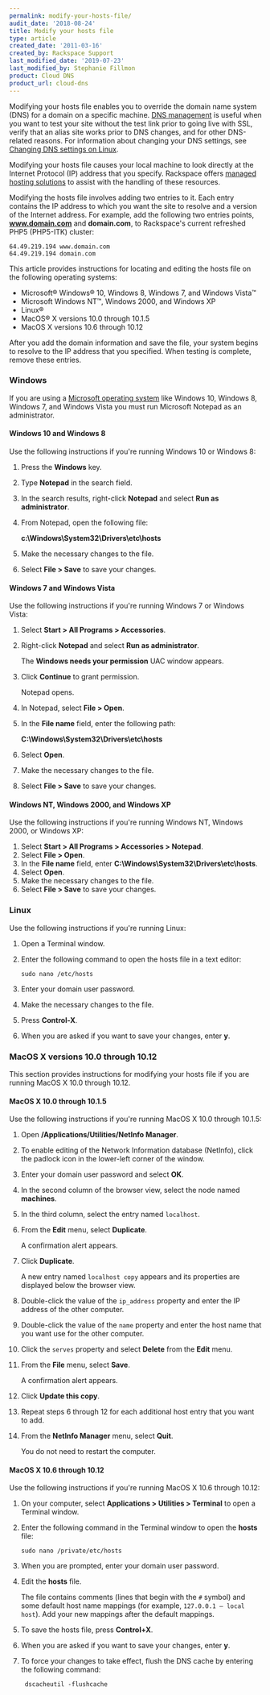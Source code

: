 ```yaml
---
permalink: modify-your-hosts-file/
audit_date: '2018-08-24'
title: Modify your hosts file
type: article
created_date: '2011-03-16'
created_by: Rackspace Support
last_modified_date: '2019-07-23'
last_modified_by: Stephanie Fillmon
product: Cloud DNS
product_url: cloud-dns
---
```


Modifying your hosts file enables you to override the domain name system
(DNS) for a domain on a specific machine. [DNS management](https://www.rackspace.com/cloud/dns)
is useful when you want to test your site without the test link prior to going live with SSL,
verify that an alias site works prior to DNS changes, and for other DNS-related reasons.
For information about changing your DNS settings, see [Changing DNS settings on Linux](/how-to/changing-dns-settings-on-linux).

Modifying your hosts file causes your local machine to look directly at
the Internet Protocol (IP) address that you specify. Rackspace offers
[managed hosting solutions](https://www.rackspace.com/managed-hosting) to assist with
the handling of these resources.

Modifying the hosts file involves adding two entries to it. Each entry
contains the IP address to which you want the site to resolve and a version of
the Internet address. For example, add the following two entries points,
**www.domain.com** and **domain.com**, to Rackspace's current refreshed PHP5
(PHP5-ITK) cluster:

    64.49.219.194 www.domain.com
    64.49.219.194 domain.com

This article provides instructions for locating and editing the hosts file
on the following operating systems:

-   Microsoft&reg; Windows&reg; 10, Windows 8, Windows 7, and
    Windows Vista&trade;
-   Microsoft Windows NT&trade;, Windows 2000, and Windows XP
-   Linux&reg;
-   MacOS&reg; X versions 10.0 through 10.1.5
-   MacOS X versions 10.6 through 10.12

After you add the domain information and save the file, your system begins to
resolve to the IP address that you specified. When testing is complete, remove
these entries.

### Windows

If you are using a [Microsoft operating system](https://www.rackspace.com/microsoft)
like Windows 10, Windows 8, Windows 7, and Windows Vista you must run Microsoft Notepad
as an administrator.

#### Windows 10 and Windows 8

Use the following instructions if you're running Windows 10 or Windows 8:

1.  Press the **Windows** key.
2.  Type **Notepad** in the search field.
3.  In the search results, right-click **Notepad** and select **Run as
    administrator**.
4.  From Notepad, open the following file:

     **c:\Windows\System32\Drivers\etc\hosts**
5.  Make the necessary changes to the file.
6.  Select **File > Save** to save your changes.

#### Windows 7 and Windows Vista

Use the following instructions if you're running Windows 7 or Windows Vista:

1.  Select **Start > All Programs > Accessories**.
2.  Right-click **Notepad** and select **Run as administrator**.

     The **Windows needs your permission** UAC window appears.
3.  Click **Continue** to grant permission.

     Notepad opens.
4.  In Notepad, select **File > Open**.
5.  In the **File name** field, enter the following path:

    **C:\Windows\System32\Drivers\etc\hosts**
6.  Select **Open**.
7.  Make the necessary changes to the file.
8.  Select **File > Save** to save your changes.

#### Windows NT, Windows 2000, and Windows XP

Use the following instructions if you're running Windows NT, Windows 2000, or
Windows XP:

1.  Select **Start > All Programs > Accessories > Notepad**.
2.  Select **File > Open**.
3.  In the **File name** field, enter
    **C:\Windows\System32\Drivers\etc\hosts**.
4.  Select **Open**.
5.  Make the necessary changes to the file.
6.  Select **File > Save** to save your changes.

### Linux

Use the following instructions if you're running Linux:

1.  Open a Terminal window.
2.  Enter the following command to open the hosts file in a text editor:

        sudo nano /etc/hosts

3.  Enter your domain user password.
4.  Make the necessary changes to the file.
5.  Press **Control-X**.
6.  When you are asked if you want to save your changes, enter **y**.

### MacOS X versions 10.0 through 10.12

This section provides instructions for modifying your hosts file if you are
running MacOS X 10.0 through 10.12.

#### MacOS X 10.0 through 10.1.5

Use the following instructions if you're running MacOS X 10.0 through 10.1.5:

1.  Open **/Applications/Utilities/NetInfo Manager**.
2.  To enable editing of the Network Information database (NetInfo), click the
    padlock icon in the lower-left corner of the window.
3.  Enter your domain user password and select **OK**.
4.  In the second column of the browser view, select the node named
    **machines**.

5.  In the third column, select the entry named `localhost`.
6.  From the **Edit** menu, select **Duplicate**.

     A confirmation alert appears.

7.  Click **Duplicate**.

     A new entry named `localhost copy` appears and its properties are
     displayed below the browser view.

8.  Double-click the value of the `ip_address` property and enter the IP
    address of the other computer.
9.  Double-click the value of the `name` property and enter the host name that
    you want use for the other computer.
10. Click the `serves` property and select **Delete** from the **Edit** menu.
11. From the **File** menu, select **Save**.

     A confirmation alert appears.

12.  Click **Update this copy**.
13.  Repeat steps 6 through 12 for each additional host entry that you want to
     add.
14.  From the **NetInfo Manager** menu, select **Quit**.

      You do not need to restart the computer.

#### MacOS X 10.6 through 10.12

Use the following instructions if you're running MacOS X 10.6 through 10.12:

1.  On your computer, select **Applications > Utilities > Terminal** to open a
    Terminal window.
2.  Enter the following command in the Terminal window to open the **hosts**
    file:

        sudo nano /private/etc/hosts

3.  When you are prompted, enter your domain user password.
4.  Edit the **hosts** file.

     The file contains comments (lines that begin with the `#` symbol) and some
     default host name mappings (for example, `127.0.0.1 – local host`). Add
     your new mappings after the default mappings.

5. To save the hosts file, press **Control+X**.
6. When you are asked if you want to save your changes, enter **y**.
7. To force your changes to take effect, flush the DNS cache by entering the
   following command:

        dscacheutil -flushcache



<script type="application/ld+json">
{
  "@context": "http://schema.org",
  "@type": "HowTo",
  "text": "Modify your hosts file",
  "description": "This article provides instructions for locating and editing the hosts file on Microsoft Windows, Linux, and MacOS",
  "step": [{
	"@type": "HowToSection",
	"text": "Windows 10 and 8",
	"name": "Use the following instructions if you’re running Windows 10 or Windows 8:",
	"itemListElement": [
		{
		"@type": "HowToStep",
		"text": "Press the Windows key."
		},{
		"@type": "HowToStep",
		"text": "Type Notepad in the search field."
		},{
		"@type": "HowToStep",
		"text": "In the search results, right-click Notepad and select Run as administrator."
		},{
		"@type": "HowToStep",
		"text": "From Notepad, open the following file: c:\\Windows\\System32\\Drivers\\etc\\hosts"
		},{
		"@type": "HowToStep",
		"text": "Make the necessary changes to the file."
		},{
		"@type": "HowToStep",
		"text": "Select File > Save to save your changes."
	}]},{
	"@type": "HowToSection",
	"text": "Windows 7 and Vista",
	"name": "Use the following instructions if you’re running Windows 7 or Windows Vista:",
	"itemListElement": [
		{
		"@type": "HowToStep",
		"text": "Select Start > All Programs > Accessories."
		},{
		"@type": "HowToStep",
		"text": "Right-click Notepad and select Run as administrator.",
		"itemListElement": [{
			"@type": "HowToDirection",
			"text": "The Windows needs your permission UAC window appears."
		}]},{
		"@type": "HowToStep",
		"text": "Click Continue to grant permission.",
		"itemListElement": [{
			"@type": "HowToDirection",
			"text": "Notepad opens."
		}]},{
		"@type": "HowToStep",
		"text": "In Notepad, select File > Open."
		},{
		"@type": "HowToStep",
		"text": "In the File name field, enter the following path: c:\\Windows\\System32\\Drivers\\etc\\hosts"
		},{
		"@type": "HowToStep",
		"text": "Select Open."
		},{
		"@type": "HowToStep",
		"text": "Make the necessary changes to the file."
		},{
		"@type": "HowToStep",
		"text": "Select File > Save to save your changes."
		}]},{
	"@type": "HowToSection",
	"text": "Windows NT, Windows 2000, and Windows XP",
	"name": "Use the following instructions if you’re running Windows NT, Windows 2000, or Windows XP:",
	"itemListElement": [
		{
		"@type": "HowToStep",
		"text": "Select Start > All Programs > Accessories > Notepad."
		},{
		"@type": "HowToStep",
		"text": "Select File > Open."
		},{
		"@type": "HowToStep",
		"text": "In the File name field, enter c:\\Windows\\System32\\Drivers\\etc\\hosts."
		},{
		"@type": "HowToStep",
		"text": "Select Open."
		},{
		"@type": "HowToStep",
		"text": "Make the necessary changes to the file."
		},{
		"@type": "HowToStep",
		"text": "Select File > Save to save your changes."
	}]},{
	"@type": "HowToSection",
	"text": "Linux",
	"name": "Use the following instructions if you’re running Linux:",
	"itemListElement": [
		{
		"@type": "HowToStep",
		"text": "Open a Terminal window."
		},{
		"@type": "HowToStep",
		"text": "Enter the following command to open the hosts file in a text editor: sudo nano /etc/hosts"
		},{
		"@type": "HowToStep",
		"text": "Enter your domain user password."
		},{
		"@type": "HowToStep",
		"text": "Make the necessary changes to the file."
		},{
		"@type": "HowToStep",
		"text": "Press Control-X."
		},{
		"@type": "HowToStep",
		"text": "When you are asked if you want to save your changes, enter y."
	}]},{
	"@type": "HowToSection",
	"text": "MacOS X 10.0 through 10.1.5",
	"name": "Use the following instructions if you’re running MacOS X 10.0 through 10.1.5:",
	"itemListElement": [
		{
		"@type": "HowToStep",
		"text": "Open /Applications/Utilities/NetInfo Manager."
		},{
		"@type": "HowToStep",
		"text": "To enable editing of the Network Information database (NetInfo), click the padlock icon in the lower-left corner of the window."
		},{
		"@type": "HowToStep",
		"text": "Enter your domain user password and select OK."
		},{
		"@type": "HowToStep",
		"text": "In the second column of the browser view, select the node named machines."
		},{
		"@type": "HowToStep",
		"text": "In the third column, select the entry named localhost."
		},{
		"@type": "HowToStep",
		"text": "From the Edit menu, select Duplicate.",
		"itemListElement": [{
			"@type": "HowToDirection",
			"text": "A confirmation alert appears."
		}]},{
		"@type": "HowToStep",
		"text": "Click Duplicate.",
		"itemListElement": [{
			"@type": "HowToDirection",
			"text": "A new entry named localhost copy appears and its properties are displayed below the browser view."
		}]},{
		"@type": "HowToStep",
		"text": "Double-click the value of the ip_address property and enter the IP address of the other computer."
		},{
		"@type": "HowToStep",
		"text": "Double-click the value of the name property and enter the host name that you want use for the other computer."
		},{
		"@type": "HowToStep",
		"text": "Click the serves property and select Delete from the Edit menu."
		},{
		"@type": "HowToStep",
		"text": "From the File menu, select Save.",
		"itemListElement": [{
			"@type": "HowToDirection",
			"text": "A confirmation alert appears."
		}]},{
		"@type": "HowToStep",
		"text": "Click Update this copy."
		},{
		"@type": "HowToStep",
		"text": "Repeat steps 6 through 12 for each additional host entry that you want to add."
		},{
		"@type": "HowToStep",
		"text": "From the NetInfo Manager menu, select Quit.",
		"itemListElement": [{
			"@type": "HowToDirection",
			"text": "You do not need to restart the computer"
		}]}]},{
	"@type": "HowToSection",
	"text": "MacOS X 10.6 through 10.12",
	"name": "Use the following instructions if you’re running MacOS X 10.6 through 10.12:",
	"itemListElement": [
		{
		"@type": "HowToStep",
		"text": "On your computer, select Applications > Utilities > Terminal to open a Terminal window."
		},{
		"@type": "HowToStep",
		"text": "Enter the following command in the Terminal window to open the hosts file: sudo nano /private/etc/hosts"
		},{
		"@type": "HowToStep",
		"text": "When you are prompted, enter your domain user password."
		},{
		"@type": "HowToStep",
		"text": "Edit the hosts file.",
		"itemListElement": [{
			"@type": "HowToDirection",
			"text": "The file contains comments (lines that begin with the # symbol) and some default host name mappings (for example, 127.0.0.1 – local host). Add your new mappings after the default mappings."
		}]},{
		"@type": "HowToStep",
		"text": "To save the hosts file, press Control+X."
		},{
		"@type": "HowToStep",
		"text": "When you are asked if you want to save your changes, enter y."
		},{
		"@type": "HowToStep",
		"text": "To force your changes to take effect, flush the DNS cache by entering the following command: dscacheutil -flushcache"
		}]}]}
